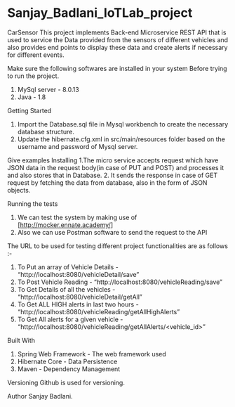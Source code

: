 # Sanjay_Badlani_IoTLab_project

CarSensor
This project implements Back-end Microservice REST API that is used to service the Data provided from the sensors of different vehicles and also provides end points to display these data and create alerts if necessary for different events.



Make sure the following softwares are installed in your system Before trying to run the project.
1. MySql server - 8.0.13
2. Java - 1.8

Getting Started
1. Import the Database.sql file in Mysql workbench to create the necessary database structure.
2. Update the hibernate.cfg.xml in src/main/resources folder based on the username and password of Mysql server.

Give examples
Installing
1.The micro service accepts request which have JSON data in the request body(in case of PUT and POST) and processes it and also stores that in Database.
2. It sends the response in case of GET request by fetching the data from database, also in the form of JSON objects.

Running the tests
1. We can test the system by making use of [http://mocker.ennate.academy/]
2. Also we can use Postman software to send the request to the API


The URL to be used for testing different project functionalities are as follows :-
1. To Put an array of Vehicle Details - “http://localhost:8080/vehicleDetail/save”
2. To Post Vehicle Reading - “http://localhost:8080/vehicleReading/save”
3. To Get Details of all the vehicles - “http://localhost:8080/vehicleDetail/getAll”
4. To Get ALL HIGH alerts in last two hours - 
		“http://localhost:8080/vehicleReading/getAllHighAlerts”
5. To Get All alerts for a given vehicle - “http://localhost:8080/vehicleReading/getAllAlerts/<vehicle_id>”

 

Built With
1. Spring Web Framework - The web framework used
2. Hibernate Core - Data Persistence
3. Maven - Dependency Management


Versioning
Github is used for versioning.

Author
Sanjay Badlani.

